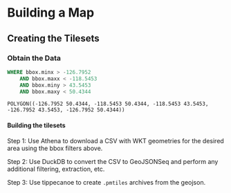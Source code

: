 # Building a Map

## Creating the Tilesets

### Obtain the Data

```sql
WHERE bbox.minx > -126.7952
    AND bbox.maxx < -118.5453
    AND bbox.miny > 43.5453
    AND bbox.maxy < 50.4344
```

`POLYGON((-126.7952 50.4344, -118.5453 50.4344, -118.5453 43.5453, -126.7952 43.5453, -126.7952 50.4344))`


#### Building the tilesets

Step 1: Use Athena to download a CSV with WKT geometries for the desired area using the bbox filters above.

Step 2: Use DuckDB to convert the CSV to GeoJSONSeq and perform any additional filtering, extraction, etc.

Step 3: Use tippecanoe to create `.pmtiles` archives from the geojson.
